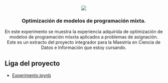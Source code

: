 <div id="top"></div>
<!-- PROJECT LOGO -->
<br />
<div align="center">
  
  <img src="https://www.globallogic.com/de/wp-content/uploads/sites/26/2019/10/Machine-Learning.jpg">

  <h3 align="center">Optimización de modelos de programación mixta.</h3>

  <p align="center">
    En este experimento se muestra la experiencia adquirida de optimización de modelos de programación misxta aplicados a problemas de asignación. Este es un extracto del proyecto integrador para la Maestría en Ciencia de Datos e Información que estoy cursando.
  </p>
</div>

## Liga del proyecto

* [Experimento.ipynb](https://github.com/imedinam50/BrandProjects/blob/main/MixedLinearProgramming/Experiment.ipynb)
